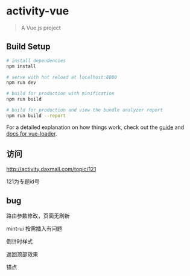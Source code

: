 # activity-vue

> A Vue.js project

## Build Setup

``` bash
# install dependencies
npm install

# serve with hot reload at localhost:8080
npm run dev

# build for production with minification
npm run build

# build for production and view the bundle analyzer report
npm run build --report
```

For a detailed explanation on how things work, check out the [guide](http://vuejs-templates.github.io/webpack/) and [docs for vue-loader](http://vuejs.github.io/vue-loader).

## 访问

http://activity.daxmall.com/topic/121

121为专题id号

## bug

路由参数修改，页面无刷新

mint-ui 按需插入有问题

倒计时样式

返回顶部效果

锚点